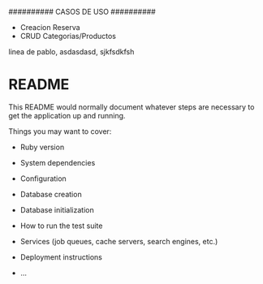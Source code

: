 ##########
  CASOS DE USO 
##########

- Creacion Reserva
- CRUD Categorias/Productos


linea de pablo, asdasdasd, sjkfsdkfsh

# README

This README would normally document whatever steps are necessary to get the
application up and running.

Things you may want to cover:

* Ruby version

* System dependencies

* Configuration

* Database creation

* Database initialization

* How to run the test suite

* Services (job queues, cache servers, search engines, etc.)

* Deployment instructions

* ...

